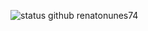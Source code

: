 ![status github renatonunes74](https://github-readme-stats.vercel.app/api?username=renatonunes74&show_icons=true&theme=github_dark)
